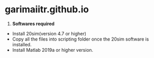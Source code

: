# garimaiitr.github.io
1. **Softwares required**
- Install 20sim(version 4.7 or higher)
- Copy all the files into scripting folder once the 20sim software is installed.
- Install Matlab 2019a or higher version.

